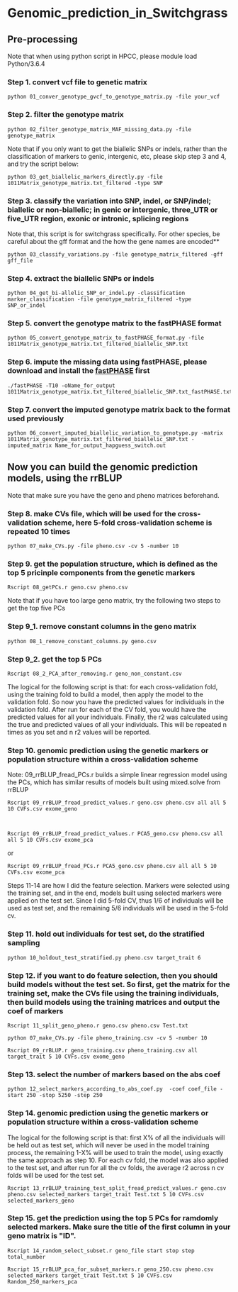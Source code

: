 # Genomic_prediction_in_Switchgrass

## Pre-processing
Note that when using python script in HPCC, please module load Python/3.6.4

### Step 1. convert vcf file to genetic matrix

	python 01_conver_genotype_gvcf_to_genotype_matrix.py -file your_vcf
 
### Step 2. filter the genotype matrix

	python 02_filter_genotype_matrix_MAF_missing_data.py -file genotype_matrix
 
Note that if you only want to get the biallelic SNPs or indels, rather than the classification of markers to genic, intergenic, etc, please skip step 3 and 4, and try the script below:

	python 03_get_biallelic_markers_directly.py -file 1011Matrix_genotype_matrix.txt_filtered -type SNP

### Step 3. classify the variation into SNP, indel, or SNP/indel; biallelic or non-biallelic; in genic or intergenic, three_UTR or five_UTR region, exonic or intronic, splicing regions

Note that, this script is for switchgrass specifically. For other species, be careful about the gff format and the how the gene names are encoded**

	python 03_classify_variations.py -file genotype_matrix_filtered -gff gff_file

### Step 4. extract the biallelic SNPs or indels

	python 04_get_bi-allelic_SNP_or_indel.py -classification marker_classification -file genotype_matrix_filtered -type SNP_or_indel

 
### Step 5. convert the genotype matrix to the fastPHASE format

	python 05_convert_genotype_matrix_to_fastPHASE_format.py -file 1011Matrix_genotype_matrix.txt_filtered_biallelic_SNP.txt
 
### Step 6. impute the missing data using fastPHASE, please download and install the [fastPHASE](http://scheet.org/software.html) first

	./fastPHASE -T10 -oName_for_output 1011Matrix_genotype_matrix.txt_filtered_biallelic_SNP.txt_fastPHASE.txt

### Step 7. convert the imputed genotype matrix back to the format used previously

	python 06_convert_imputed_biallelic_variation_to_genotype.py -matrix 1011Matrix_genotype_matrix.txt_filtered_biallelic_SNP.txt -imputed_matrix Name_for_output_hapguess_switch.out
 
 
## Now you can build the genomic prediction models, using the rrBLUP

Note that make sure you have the geno and pheno matrices beforehand.

### Step 8. make CVs file, which will be used for the cross-validation scheme, here 5-fold cross-validation scheme is repeated 10 times

	python 07_make_CVs.py -file pheno.csv -cv 5 -number 10

### Step 9. get the population structure, which is defined as the top 5 pricinple components from the genetic markers

	Rscript 08_getPCs.r geno.csv pheno.csv
 
Note that if you have too large geno matrix, try the following two steps to get the top five PCs

### Step 9_1. remove constant columns in the geno matrix

	python 08_1_remove_constant_columns.py geno.csv
 
### Step 9_2. get the top 5 PCs

	Rscript 08_2_PCA_after_removing.r geno_non_constant.csv

The logical for the following script is that: for each cross-validation fold, using the training fold to build a model, then apply the model to the validation fold. So now you have the predicted values for individuals in the  validation fold. After run for each of the CV fold, you would have the predicted values for all your individuals. Finally, the r2 was calculated using the true and predicted values of all your individuals. This will be repeated n times as you set and n r2 values will be reported.

### Step 10. genomic prediction using the genetic markers or population structure within a cross-validation scheme

Note: 09_rrBLUP_fread_PCs.r builds a simple linear regression model using the PCs, which has similar results of models built using mixed.solve from rrBLUP

	Rscript 09_rrBLUP_fread_predict_values.r geno.csv pheno.csv all all 5 10 CVFs.csv exome_geno
	

	
	Rscript 09_rrBLUP_fread_predict_values.r PCA5_geno.csv pheno.csv all all 5 10 CVFs.csv exome_pca
	
or

	Rscript 09_rrBLUP_fread_PCs.r PCA5_geno.csv pheno.csv all all 5 10 CVFs.csv exome_pca

Steps 11-14 are how I did the feature selection. Markers were selected using the training set, and in the end, models built using selected markers were applied on the test set. Since I did 5-fold CV, thus 1/6 of individuals will be used as test set, and the remaining 5/6 individuals will be used in the 5-fold cv.

### Step 11. hold out individuals for test set, do the stratified sampling

	python 10_holdout_test_stratified.py pheno.csv target_trait 6

### Step 12. if you want to do feature selection, then you should build models without the test set. So first, get the matrix for the training set, make the CVs file using the training individuals, then build models using the training matrices and output the coef of markers

	Rscript 11_split_geno_pheno.r geno.csv pheno.csv Test.txt
	
	python 07_make_CVs.py -file pheno_training.csv -cv 5 -number 10
	
	Rscript 09_rrBLUP.r geno_training.csv pheno_training.csv all target_trait 5 10 CVFs.csv exome_geno

### Step 13. select the number of markers based on the abs coef

	python 12_select_markers_according_to_abs_coef.py  -coef coef_file -start 250 -stop 5250 -step 250

### Step 14. genomic prediction using the genetic markers or population structure within a cross-validation scheme

The logical for the following script is that: first X% of all the individuals will be held out as test set, which will never be used in the model training process, the remaining 1-X% will be used to train the model, using exactly the same approach as step 10. For each cv fold, the model was also applied to the test set, and after run for all the cv folds, the average r2 across n cv folds will be used for the test set. 

	Rscript 13_rrBLUP_training_test_split_fread_predict_values.r geno.csv pheno.csv selected_markers target_trait Test.txt 5 10 CVFs.csv selected_markers_geno

### Step 15. get the prediction using the top 5 PCs for ramdomly selected markers. Make sure the title of the first column in your geno matrix is "ID".

	Rscript 14_random_select_subset.r geno_file start stop step total_number
	
	Rscript 15_rrBLUP_pca_for_subset_markers.r geno_250.csv pheno.csv selected_markers target_trait Test.txt 5 10 CVFs.csv Random_250_markers_pca
 
